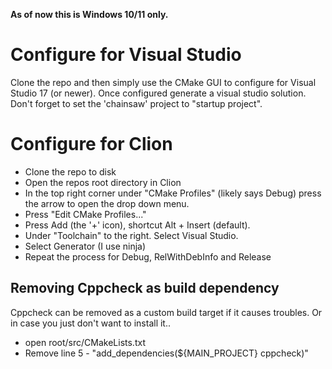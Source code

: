 **As of now this is Windows 10/11 only.**

# Configure for Visual Studio
Clone the repo and then simply use the CMake GUI to configure for Visual Studio 17 (or newer). Once configured generate a visual studio solution. 
Don't forget to set the 'chainsaw' project to "startup project".

# Configure for Clion
* Clone the repo to disk
* Open the repos root directory in Clion
* In the top right corner under "CMake Profiles" (likely says Debug) press the arrow to open the drop down menu.
* Press "Edit CMake Profiles..."
* Press Add (the '+' icon), shortcut Alt + Insert (default).
* Under "Toolchain" to the right. Select Visual Studio.
* Select Generator (I use ninja)
* Repeat the process for Debug, RelWithDebInfo and Release

## Removing Cppcheck as build dependency
Cppcheck can be removed as a custom build target if it causes troubles. Or in case you just don't want to install it..
* open root/src/CMakeLists.txt
* Remove line 5 - "add_dependencies(${MAIN_PROJECT} cppcheck)"

